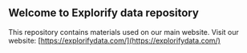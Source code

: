 ## Welcome to Explorify data repository

This repository contains materials used on our main website.
Visit our website: [https://explorifydata.com/](https://explorifydata.com/) 
